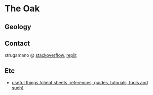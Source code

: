 # The Oak

## Geology

## Contact

strugamano @ [stackoverflow](https://stackoverflow.com/users/19555447/strugamano), [replit](https://replit.com/@strugamano)

## Etc

- [useful things (cheat sheets, references, guides, tutorials, tools and such)](https://github.com/strugamano/strugamano/tree/main/useful.md)
